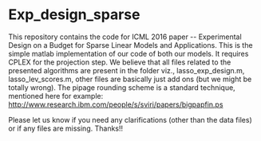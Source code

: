 # Exp_design_sparse
This repository contains the code for ICML 2016 paper -- Experimental Design on a Budget for Sparse Linear Models and Applications.
This is the simple matlab implementation of our code of both our models. It requires CPLEX for the projection step. We believe that all files related to the presented algorithms are present in the folder viz., lasso_exp_design.m, lasso_lev_scores.m, other files are basically just add ons (but we might be totally wrong). The pipage rounding scheme is a standard technique, mentioned here for example: http://www.research.ibm.com/people/s/sviri/papers/bigpapfin.ps

Please let us know if you need any clarifications (other than the data files) or if any files are missing. Thanks!!
